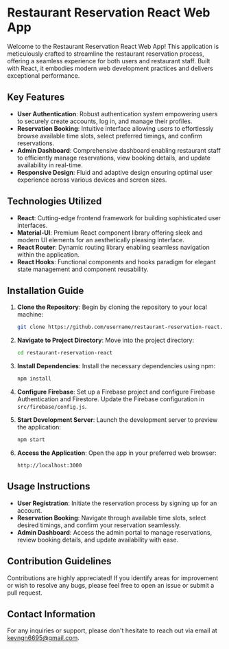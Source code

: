 # Restaurant Reservation React Web App

Welcome to the Restaurant Reservation React Web App! This application is meticulously crafted to streamline the restaurant reservation process, offering a seamless experience for both users and restaurant staff. Built with React, it embodies modern web development practices and delivers exceptional performance.

## Key Features

- **User Authentication**: Robust authentication system empowering users to securely create accounts, log in, and manage their profiles.
- **Reservation Booking**: Intuitive interface allowing users to effortlessly browse available time slots, select preferred timings, and confirm reservations.
- **Admin Dashboard**: Comprehensive dashboard enabling restaurant staff to efficiently manage reservations, view booking details, and update availability in real-time.
- **Responsive Design**: Fluid and adaptive design ensuring optimal user experience across various devices and screen sizes.

## Technologies Utilized

- **React**: Cutting-edge frontend framework for building sophisticated user interfaces.
- **Material-UI**: Premium React component library offering sleek and modern UI elements for an aesthetically pleasing interface.
- **React Router**: Dynamic routing library enabling seamless navigation within the application.
- **React Hooks**: Functional components and hooks paradigm for elegant state management and component reusability.

## Installation Guide

1. **Clone the Repository**: Begin by cloning the repository to your local machine:

   ```bash
   git clone https://github.com/username/restaurant-reservation-react.git
   ```

2. **Navigate to Project Directory**: Move into the project directory:

   ```bash
   cd restaurant-reservation-react
   ```

3. **Install Dependencies**: Install the necessary dependencies using npm:

   ```bash
   npm install
   ```

4. **Configure Firebase**: Set up a Firebase project and configure Firebase Authentication and Firestore. Update the Firebase configuration in `src/firebase/config.js`.

5. **Start Development Server**: Launch the development server to preview the application:

   ```bash
   npm start
   ```

6. **Access the Application**: Open the app in your preferred web browser:

   ```
   http://localhost:3000
   ```

## Usage Instructions

- **User Registration**: Initiate the reservation process by signing up for an account.
- **Reservation Booking**: Navigate through available time slots, select desired timings, and confirm your reservation seamlessly.
- **Admin Dashboard**: Access the admin portal to manage reservations, review booking details, and update availability with ease.

## Contribution Guidelines

Contributions are highly appreciated! If you identify areas for improvement or wish to resolve any bugs, please feel free to open an issue or submit a pull request.


## Contact Information

For any inquiries or support, please don't hesitate to reach out via email at [kevngn6695@gmail.com](mailto:kevngn6695@gmail.com).


